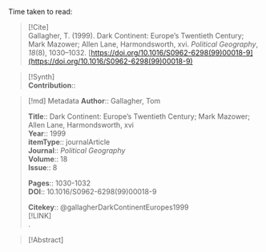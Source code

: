 Time taken to read: 
> [!Cite]  
> Gallagher, T. (1999). Dark Continent: Europe’s Twentieth Century; Mark Mazower; Allen Lane, Harmondsworth, xvi. _Political Geography_, _18_(8), 1030–1032. [https://doi.org/10.1016/S0962-6298(99)00018-9](https://doi.org/10.1016/S0962-6298(99)00018-9)

> [!Synth]  
>**Contribution**::

>[!md]  Metadata
> **Author**:: Gallagher, Tom</br>  
>    
> **Title**:: Dark Continent: Europe’s Twentieth Century; Mark Mazower; Allen Lane, Harmondsworth, xvi    
> **Year**:: 1999     
>**itemType**:: journalArticle    
>**Journal**:: *Political Geography*    
>**Volume**:: 18    
>**Issue**:: 8     
>    
>    
>     
> **Pages**:: 1030-1032    
>**DOI**:: 10.1016/S0962-6298(99)00018-9    
>
> 
>    
> **Citekey**:: @gallagherDarkContinentEuropes1999    
> [!LINK]   
>.

> [!Abstract]  
>>  
